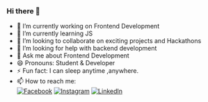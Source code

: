 ### Hi there 👋

<!--
**Sanskrita2001/Sanskrita2001** is a ✨ _special_ ✨ repository because its `README.md` (this file) appears on your GitHub profile.

Here are some ideas to get you started-->

- 🔭 I’m currently working on Frontend Development
- 🌱 I’m currently learning JS
- 👯 I’m looking to collaborate on exciting projects and Hackathons
- 🤔 I’m looking for help with backend development
- 💬 Ask me about Frontend Development
- 😄 Pronouns: Student & Developer
- ⚡ Fun fact: I can sleep anytime ,anywhere.
- 📫 How to reach me: <br> [![Facebook](https://img.shields.io/badge/Facebook-add-blue.svg?logo=facebook&logoColor=white)](https://www.facebook.com/sanskrita.saha.1) 
[![Instagram](https://img.shields.io/badge/Instagram-follow-purple.svg?logo=instagram&logoColor=white)](https://www.instagram.com/sans.krita125/)
[![LinkedIn](https://img.shields.io/badge/Linkedin-follow-informational?logo=linkedin&logoColor=white)](https://www.linkedin.com/in/sanskrita-saha-277018191/)

